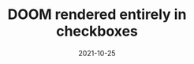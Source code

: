 ---
title: "DOOM rendered entirely in checkboxes"
link: "https://healeycodes.github.io/doom-checkboxes/"
type: link
description: "Just because you can doesn’t mean you should."
date: 2021-10-25
---